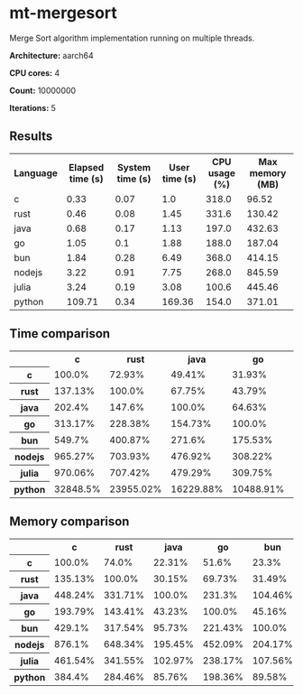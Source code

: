 # mt-mergesort

Merge Sort algorithm implementation running on multiple threads.

**Architecture:** aarch64

**CPU cores:** 4

**Count:** 10000000

**Iterations:** 5

## Results

<table>
  <tr>
    <th>Language</th>
    <th>Elapsed time (s)</th>
    <th>System time (s)</th>
    <th>User time (s)</th>
    <th>CPU usage (%)</th>
    <th>Max memory (MB)</th>
  </tr>
  <tr>
    <td>c</td>
    <td>0.33</td>
    <td>0.07</td>
    <td>1.0</td>
    <td>318.0</td>
    <td>96.52</td>
  </tr>
  <tr>
    <td>rust</td>
    <td>0.46</td>
    <td>0.08</td>
    <td>1.45</td>
    <td>331.6</td>
    <td>130.42</td>
  </tr>
  <tr>
    <td>java</td>
    <td>0.68</td>
    <td>0.17</td>
    <td>1.13</td>
    <td>197.0</td>
    <td>432.63</td>
  </tr>
  <tr>
    <td>go</td>
    <td>1.05</td>
    <td>0.1</td>
    <td>1.88</td>
    <td>188.0</td>
    <td>187.04</td>
  </tr>
  <tr>
    <td>bun</td>
    <td>1.84</td>
    <td>0.28</td>
    <td>6.49</td>
    <td>368.0</td>
    <td>414.15</td>
  </tr>
  <tr>
    <td>nodejs</td>
    <td>3.22</td>
    <td>0.91</td>
    <td>7.75</td>
    <td>268.0</td>
    <td>845.59</td>
  </tr>
  <tr>
    <td>julia</td>
    <td>3.24</td>
    <td>0.19</td>
    <td>3.08</td>
    <td>100.6</td>
    <td>445.46</td>
  </tr>
  <tr>
    <td>python</td>
    <td>109.71</td>
    <td>0.34</td>
    <td>169.36</td>
    <td>154.0</td>
    <td>371.01</td>
  </tr>
</table>

## Time comparison

<table>
  <tr>
    <th></th>
    <th>c</th>
    <th>rust</th>
    <th>java</th>
    <th>go</th>
    <th>bun</th>
    <th>nodejs</th>
    <th>julia</th>
    <th>python</th>
  </tr>
  <tr>
    <th>c</th>
    <td>100.0%</td>
    <td>72.93%</td>
    <td>49.41%</td>
    <td>31.93%</td>
    <td>18.19%</td>
    <td>10.36%</td>
    <td>10.31%</td>
    <td>0.3%</td>
  </tr>
  <tr>
    <th>rust</th>
    <td>137.13%</td>
    <td>100.0%</td>
    <td>67.75%</td>
    <td>43.79%</td>
    <td>24.95%</td>
    <td>14.21%</td>
    <td>14.14%</td>
    <td>0.42%</td>
  </tr>
  <tr>
    <th>java</th>
    <td>202.4%</td>
    <td>147.6%</td>
    <td>100.0%</td>
    <td>64.63%</td>
    <td>36.82%</td>
    <td>20.97%</td>
    <td>20.86%</td>
    <td>0.62%</td>
  </tr>
  <tr>
    <th>go</th>
    <td>313.17%</td>
    <td>228.38%</td>
    <td>154.73%</td>
    <td>100.0%</td>
    <td>56.97%</td>
    <td>32.44%</td>
    <td>32.28%</td>
    <td>0.95%</td>
  </tr>
  <tr>
    <th>bun</th>
    <td>549.7%</td>
    <td>400.87%</td>
    <td>271.6%</td>
    <td>175.53%</td>
    <td>100.0%</td>
    <td>56.95%</td>
    <td>56.67%</td>
    <td>1.67%</td>
  </tr>
  <tr>
    <th>nodejs</th>
    <td>965.27%</td>
    <td>703.93%</td>
    <td>476.92%</td>
    <td>308.22%</td>
    <td>175.6%</td>
    <td>100.0%</td>
    <td>99.51%</td>
    <td>2.94%</td>
  </tr>
  <tr>
    <th>julia</th>
    <td>970.06%</td>
    <td>707.42%</td>
    <td>479.29%</td>
    <td>309.75%</td>
    <td>176.47%</td>
    <td>100.5%</td>
    <td>100.0%</td>
    <td>2.95%</td>
  </tr>
  <tr>
    <th>python</th>
    <td>32848.5%</td>
    <td>23955.02%</td>
    <td>16229.88%</td>
    <td>10488.91%</td>
    <td>5975.71%</td>
    <td>3403.04%</td>
    <td>3386.23%</td>
    <td>100.0%</td>
  </tr>
</table>

## Memory comparison

<table>
  <tr>
    <th></th>
    <th>c</th>
    <th>rust</th>
    <th>java</th>
    <th>go</th>
    <th>bun</th>
    <th>nodejs</th>
    <th>julia</th>
    <th>python</th>
  </tr>
  <tr>
    <th>c</th>
    <td>100.0%</td>
    <td>74.0%</td>
    <td>22.31%</td>
    <td>51.6%</td>
    <td>23.3%</td>
    <td>11.41%</td>
    <td>21.67%</td>
    <td>26.01%</td>
  </tr>
  <tr>
    <th>rust</th>
    <td>135.13%</td>
    <td>100.0%</td>
    <td>30.15%</td>
    <td>69.73%</td>
    <td>31.49%</td>
    <td>15.42%</td>
    <td>29.28%</td>
    <td>35.15%</td>
  </tr>
  <tr>
    <th>java</th>
    <td>448.24%</td>
    <td>331.71%</td>
    <td>100.0%</td>
    <td>231.3%</td>
    <td>104.46%</td>
    <td>51.16%</td>
    <td>97.12%</td>
    <td>116.61%</td>
  </tr>
  <tr>
    <th>go</th>
    <td>193.79%</td>
    <td>143.41%</td>
    <td>43.23%</td>
    <td>100.0%</td>
    <td>45.16%</td>
    <td>22.12%</td>
    <td>41.99%</td>
    <td>50.41%</td>
  </tr>
  <tr>
    <th>bun</th>
    <td>429.1%</td>
    <td>317.54%</td>
    <td>95.73%</td>
    <td>221.43%</td>
    <td>100.0%</td>
    <td>48.98%</td>
    <td>92.97%</td>
    <td>111.63%</td>
  </tr>
  <tr>
    <th>nodejs</th>
    <td>876.1%</td>
    <td>648.34%</td>
    <td>195.45%</td>
    <td>452.09%</td>
    <td>204.17%</td>
    <td>100.0%</td>
    <td>189.82%</td>
    <td>227.92%</td>
  </tr>
  <tr>
    <th>julia</th>
    <td>461.54%</td>
    <td>341.55%</td>
    <td>102.97%</td>
    <td>238.17%</td>
    <td>107.56%</td>
    <td>52.68%</td>
    <td>100.0%</td>
    <td>120.07%</td>
  </tr>
  <tr>
    <th>python</th>
    <td>384.4%</td>
    <td>284.46%</td>
    <td>85.76%</td>
    <td>198.36%</td>
    <td>89.58%</td>
    <td>43.88%</td>
    <td>83.29%</td>
    <td>100.0%</td>
  </tr>
</table>
